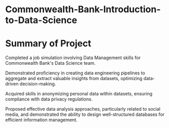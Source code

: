 # Commonwealth-Bank-Introduction-to-Data-Science

# Summary of Project

Completed a job simulation involving Data Management skills for Commonwealth Bank's Data Science team.

Demonstrated proficiency in creating data engineering pipelines to aggregate and extract valuable insights from datasets, optimizing data-driven decision-making.

Acquired skills in anonymizing personal data within datasets, ensuring compliance with data privacy regulations.

Proposed effective data analysis approaches, particularly related to social media, and demonstrated the ability to design well-structured databases for efficient information management.
